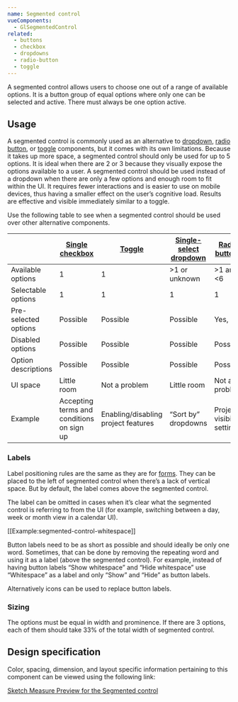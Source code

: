 ```yaml
---
name: Segmented control
vueComponents:
  - GlSegmentedControl
related:
  - buttons
  - checkbox
  - dropdowns
  - radio-button
  - toggle
---
```


A segmented control allows users to choose one out of a range of available options. It is a button group of equal options where only one can be selected and active. There must always be one option active.

## Usage

A segmented control is commonly used as an alternative to [dropdown](/product-components/dropdowns), [radio button](/product-components/radio-button), or [toggle](/product-components/toggle) components, but it comes with its own limitations. Because it takes up more space, a segmented control should only be used for up to 5 options. It is ideal when there are 2 or 3 because they visually expose the options available to a user. A segmented control should be used instead of a dropdown when there are only a few options and enough room to fit within the UI. It requires fewer interactions and is easier to use on mobile devices, thus having a smaller effect on the user’s cognitive load. Results are effective and visible immediately similar to a toggle.

Use the following table to see when a segmented control should be used over other alternative components.

|  | [Single checkbox](/product-components/checkboxes) | [Toggle](/product-components/toggle) | [Single-select dropdown](/product-components/dropdowns) | [Radio buttons](/product-components/radio-button) | [Segmented control](/product-components/segmented-control) | [Multiple checkboxes](/product-components/checkboxes) | [Multi-select dropdown](/product-components/dropdowns) |
|---|---|---|---|---|---|---|---|
| Available options | 1 | 1 | >1 or unknown | >1 and <6 | >1 and <6 | >1 and <6 | >1 or unknown |
| Selectable options | 1 | 1 | 1 | 1 | 1 | >1 or even all | >1 or even all |
| Pre-selected options | Possible | Possible | Possible | Yes, 1 | Yes, 1 | Possible | Possible |
| Disabled options | Possible | Possible | Possible | Possible | No | Possible | Possible |
| Option descriptions | Possible | Possible | Possible | Possible | No | Possible | Possible |
| UI space | Little room | Not a problem | Little room | Not a problem | Not a problem | Not a problem | Little room |
| Example | Accepting terms and conditions on sign up | Enabling/disabling project features | “Sort by” dropdowns | Project visibility setting | 7, 30, 90 days timeframe in analytics dashboards | Scopes selection in User settings > Applications | Add/remove labels |

### Labels

Label positioning rules are the same as they are for [forms](/product-components/forms). They can be placed to the left of segmented control when there’s a lack of vertical space. But by default, the label comes above the segmented control.

The label can be omitted in cases when it’s clear what the segmented control is referring to from the UI (for example, switching between a day, week or month view in a calendar UI).

[[Example:segmented-control-whitespace]]

Button labels need to be as short as possible and should ideally be only one word. Sometimes, that can be done by removing the repeating word and using it as a label (above the segmented control). For example, instead of having button labels “Show whitespace” and “Hide whitespace” use “Whitespace” as a label and only “Show” and “Hide” as button labels.

Alternatively icons can be used to replace button labels.

### Sizing

The options must be equal in width and prominence. If there are 3 options, each of them should take 33% of the total width of segmented control.

## Design specification

Color, spacing, dimension, and layout specific information pertaining to this component can be viewed using the following link:

[Sketch Measure Preview for the Segmented control](https://gitlab-org.gitlab.io/gitlab-design/hosted/design-gitlab-specs/segmented-control-spec-previews/)
